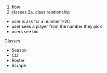 1. flow
2. classes
 2a. class relationship

 - user is ask for a number 1-20
 - user sees a player from the number they pick
 - users see bio

 Classes
 - Season
 - CLI
 - Roster
 - Scrape 
 